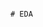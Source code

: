                                                                                                 # EDA 
 
